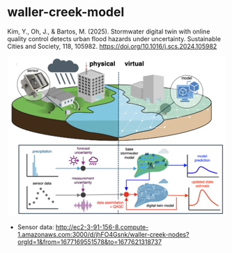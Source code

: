 # waller-creek-model


Kim, Y., Oh, J., & Bartos, M. (2025). Stormwater digital twin with online quality control detects urban flood hazards under uncertainty. Sustainable Cities and Society, 118, 105982. https://doi.org/10.1016/j.scs.2024.105982 

<!-- Map : http://ec2-13-58-107-29.us-east-2.compute.amazonaws.com:5000<br> -->
<!--
- Rain forecast: http://ec2-54-161-46-14.compute-1.amazonaws.com:3000/d/c480f733-570f-4e0f-81c2-0c60cd740063/weather-forecast?orgId=1&from=now-7d&to=now
- - Real-time Simulation: http://ec2-54-161-46-14.compute-1.amazonaws.com:3000/d/c33c7912-3864-410f-bfd7-e17a1045d6c6/simulation?orgId=1&from=now-7d&to=now
-->
<div align="center">
  <img src="./schematic.png" alt="Description of Image" width="500"/>
</div>

- Sensor data: http://ec2-3-91-156-8.compute-1.amazonaws.com:3000/d/jhFO4Gsnk/waller-creek-nodes?orgId=1&from=1677169551578&to=1677621318737 
